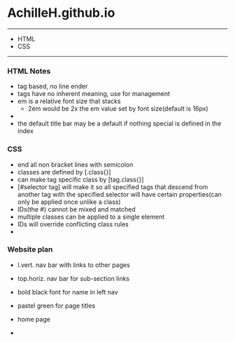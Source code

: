 # AchilleH.github.io
---

- HTML
- CSS

---


### HTML Notes
- tag based, no line ender
- <div> tags have no inherent meaning, use for management
- em is a relative font size that stacks
  - 2em would be 2x the em value set by font size(default is 16px)
-
- the default title bar may be a default if nothing special is defined in the index

### CSS
- end all non bracket lines with semicolon
- classes are defined by [.class{}]
- can make tag specific class by [tag.class{}]
- [#selector tag] will make it so all specified tags that descend from another tag with the specified selector will have certain properties(can only be applied once unlike a class)
- IDs(the #) cannot be mixed and matched
- multiple classes can be applied to a single element
- IDs will override conflicting class rules
-

### Website plan
 - l.vert. nav bar with links to other pages
 - top.horiz. nav bar for sub-section links
 - bold black font for name in left nav
 - pastel green for page titles

 - home page
 -
